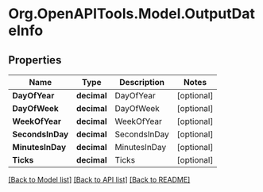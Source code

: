 
# Org.OpenAPITools.Model.OutputDateInfo

## Properties

Name | Type | Description | Notes
------------ | ------------- | ------------- | -------------
**DayOfYear** | **decimal** | DayOfYear | [optional] 
**DayOfWeek** | **decimal** | DayOfWeek | [optional] 
**WeekOfYear** | **decimal** | WeekOfYear | [optional] 
**SecondsInDay** | **decimal** | SecondsInDay | [optional] 
**MinutesInDay** | **decimal** | MinutesInDay | [optional] 
**Ticks** | **decimal** | Ticks | [optional] 

[[Back to Model list]](../README.md#documentation-for-models)
[[Back to API list]](../README.md#documentation-for-api-endpoints)
[[Back to README]](../README.md)

